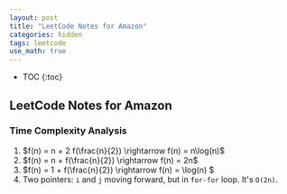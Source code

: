 ```yaml
---
layout: post
title: "LeetCode Notes for Amazon"
categories: hidden
tags: leetcode
use_math: true
---
```


* TOC
{:toc}

## LeetCode Notes for Amazon

### Time Complexity Analysis
1. $f(n) = n + 2 f(\frac{n}{2}) \rightarrow f(n) = n\log(n)$
2. $f(n) = n + f(\frac{n}{2}) \rightarrow f(n) = 2n$
3. $f(n) = 1 + f(\frac{n}{2}) \rightarrow f(n) = \log(n) $
4. Two pointers: `i` and `j` moving forward, but in `for-for` loop. It's `O(2n)`.




